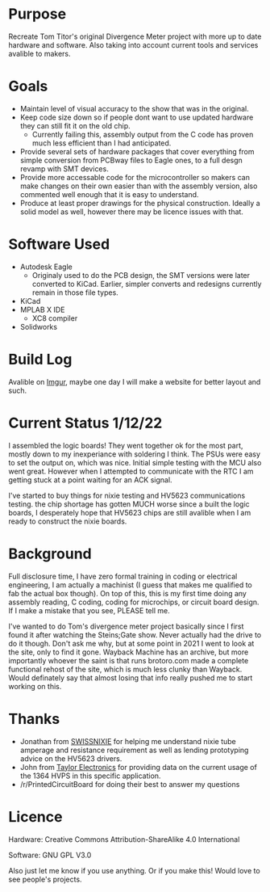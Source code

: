 # Purpose
Recreate Tom Titor's original Divergence Meter project with more up to date hardware and software. Also taking into account current tools and services avalible to makers.

# Goals
* Maintain level of visual accuracy to the show that was in the original.
* Keep code size down so if people dont want to use updated hardware they can still fit it on the old chip.
  * Currently failing this, assembly output from the C code has proven much less efficient than I had anticipated.
* Provide several sets of hardware packages that cover everything from simple conversion from PCBway files to Eagle ones, to a full desgn revamp with SMT devices.
* Provide more accessable code for the microcontroller so makers can make changes on their own easier than with the assembly version, also commented well enough that it is easy to understand.
* Produce at least proper drawings for the physical construction. Ideally a solid model as well, however there may be licence issues with that.

# Software Used
* Autodesk Eagle
  * Originaly used to do the PCB design, the SMT versions were later converted to KiCad. Earlier, simpler converts and redesigns currently remain in those file types.
* KiCad
* MPLAB X IDE
  * XC8 compiler
* Solidworks

# Build Log
Avalible on [Imgur](https://imgur.com/a/QL4b4lS), maybe one day I will make a website for better layout and such.

# Current Status 1/12/22
I assembled the logic boards! They went together ok for the most part, mostly down to my inexperiance with soldering I think. The PSUs were easy to set the output on, which was nice. Initial simple testing with the MCU also went great. However when I attempted to communicate with the RTC I am getting stuck at a point waiting for an ACK signal.

I've started to buy things for nixie testing and HV5623 communications testing. the chip shortage has gotten MUCH worse since a built the logic boards, I desperately hope that HV5623 chips are still avalible when I am ready to construct the nixie boards.

# Background
Full disclosure time, I have zero formal training in coding or electrical engineering, I am actually a machinist (I guess that makes me qualified to fab the actual box though). On top of this, this is my first time doing any assembly reading, C coding, coding for microchips, or circuit board design. If I make a mistake that you see, PLEASE tell me.

I've wanted to do Tom's divergence meter project basically since I first found it after watching the Steins;Gate show. Never actually had the drive to do it though. Don't ask me why, but at some point in 2021 I went to look at the site, only to find it gone. Wayback Machine has an archive, but more importantly whoever the saint is that runs brotoro.com made a complete functional rehost of the site, which is much less clunky than Wayback. Would definately say that almost losing that info really pushed me to start working on this.

# Thanks
* Jonathan from [SWISSNIXIE](http://www.swissnixie.com/) for helping me understand nixie tube amperage and resistance requirement as well as lending prototyping advice on the HV5623 drivers.
* John from [Taylor Electronics](https://www.shop-tes.com/) for providing data on the current usage of the 1364 HVPS in this specific application.
* /r/PrintedCircuitBoard for doing their best to answer my questions

# Licence
Hardware: Creative Commons Attribution-ShareAlike 4.0 International

Software: GNU GPL V3.0

Also just let me know if you use anything. Or if you make this! Would love to see people's projects.
